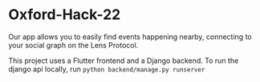 # Oxford-Hack-22
Our app allows you to easily find events happening nearby, connecting to your social graph on the Lens Protocol.

This project uses a Flutter frontend and a Django backend. 
To run the django api locally, run
`python backend/manage.py runserver`
